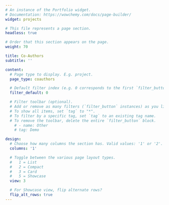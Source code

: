 ```yaml
---
# An instance of the Portfolio widget.
# Documentation: https://wowchemy.com/docs/page-builder/
widget: projects

# This file represents a page section.
headless: true

# Order that this section appears on the page.
weight: 70

title: Co-Authors
subtitle: ''

content:
  # Page type to display. E.g. project.
  page_type: coauthors

  # Default filter index (e.g. 0 corresponds to the first `filter_button` instance below).
  filter_default: 0

  # Filter toolbar (optional).
  # Add or remove as many filters (`filter_button` instances) as you like.
  # To show all items, set `tag` to "*".
  # To filter by a specific tag, set `tag` to an existing tag name.
  # To remove the toolbar, delete the entire `filter_button` block.
    # - name: Other
    # tag: Demo

design:
  # Choose how many columns the section has. Valid values: '1' or '2'.
  columns: '1'

  # Toggle between the various page layout types.
  #   1 = List
  #   2 = Compact
  #   3 = Card
  #   5 = Showcase
  view: 3

  # For Showcase view, flip alternate rows?
  flip_alt_rows: true
---
```

